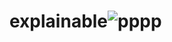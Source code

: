 # explainable![pppp](https://user-images.githubusercontent.com/126795492/223414637-1f446b9e-0f6c-48d9-b7a3-bc0617014abe.gif)
